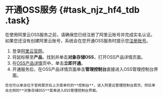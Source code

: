 # 开通OSS服务 {#task_njz_hf4_tdb .task}

在使用阿里云OSS服务之前，请确保您已经注册了阿里云账号并完成实名认证。如果您还没有创建阿里云账号，系统会在您开通OSS服务时提示您[注册账号](https://account.aliyun.com/register/register.htm?spm=a2c45.11132027.495613.5.57577fec5LicwM)。

1.   登录[阿里云官网](https://www.aliyun.com)。 
2.   将鼠标移至**产品**，找到并单击**对象存储OSS**，打开OSS产品详情页面。 
3.   在[OSS产品详情](https://www.aliyun.com/product/oss)页中，单击**立即开通**。 
4.   开通服务后，在OSS产品详情页面单击**管理控制台**直接进入OSS管理控制台界面。 

    您也可以单击位于官网首页右上方菜单栏的**控制台**，进入阿里云管理控制台首页，然后单击左侧的**对象存储OSS**菜单进入OSS管理控制台界面。


